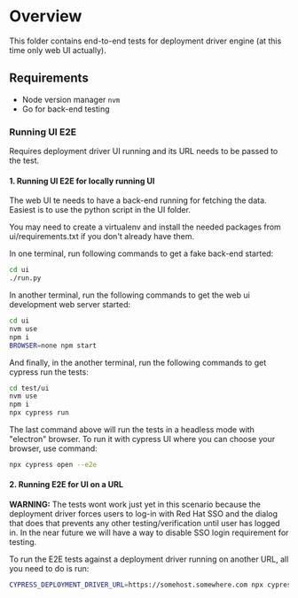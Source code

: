 # Overview

This folder contains end-to-end tests for deployment driver engine (at this time only web UI actually).

## Requirements

* Node version manager `nvm`
* Go for back-end testing

### Running UI E2E

Requires deployment driver UI running and its URL needs to be passed to the test.

#### 1. Running UI E2E for locally running UI

The web UI te needs to have a back-end running for fetching the data. Easiest is to use the python script in the UI folder.

You may need to create a virtualenv and install the needed packages from ui/requirements.txt if you don't already have them.

In one terminal, run following commands to get a fake back-end started:

```sh
cd ui
./run.py
```

In another terminal, run the following commands to get the web ui development web server started:

```sh
cd ui
nvm use
npm i
BROWSER=none npm start
```

And finally, in the another terminal, run the following commands to get cypress run the tests:

```sh
cd test/ui
nvm use
npm i
npx cypress run
```

The last command above will run the tests in a headless mode with "electron" browser. To run it with cypress UI where you can choose your browser, use command:

```sh
npx cypress open --e2e
```

#### 2. Running E2E for UI on a URL

**WARNING:** The tests wont work just yet in this scenario because the deployment driver forces users to log-in with Red Hat SSO and the dialog that does that prevents any other testing/verification until user has logged in. In the near future we will have a way to disable SSO login requirement for testing.

To run the E2E tests against a deployment driver running on another URL, all you need to do is run:

```sh
CYPRESS_DEPLOYMENT_DRIVER_URL=https://somehost.somewhere.com npx cypress run
```
